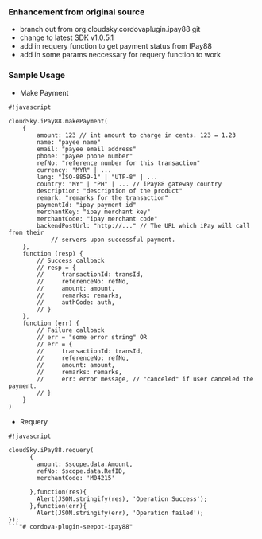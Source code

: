 ### Enhancement from original source ###
- branch out from org.cloudsky.cordovaplugin.ipay88 git
- change to latest SDK v1.0.5.1
- add in requery function to get payment status from IPay88
- add in some params neccessary for requery function to work

### Sample Usage ###
* Make Payment


```
#!javascript

cloudSky.iPay88.makePayment(
    {
        amount: 123 // int amount to charge in cents. 123 = 1.23
        name: "payee name"
        email: "payee email address"
        phone: "payee phone number"
        refNo: "reference number for this transaction"
        currency: "MYR" | ...
        lang: "ISO-8859-1" | "UTF-8" | ...
        country: "MY" | "PH" | ... // iPay88 gateway country
        description: "description of the product"
        remark: "remarks for the transaction"
        paymentId: "ipay payment id"
        merchantKey: "ipay merchant key"
        merchantCode: "ipay merchant code"
        backendPostUrl: "http://..." // The URL which iPay will call from their
            // servers upon successful payment.
    },
    function (resp) {
        // Success callback
        // resp = {
        //     transactionId: transId,
        //     referenceNo: refNo,
        //     amount: amount,
        //     remarks: remarks,
        //     authCode: auth,
        // }
    },
    function (err) {
        // Failure callback
        // err = "some error string" OR
        // err = {
        //     transactionId: transId,
        //     referenceNo: refNo,
        //     amount: amount,
        //     remarks: remarks,
        //     err: error message, // "canceled" if user canceled the payment.
        // }
    }
)
```


* Requery


```
#!javascript

cloudSky.iPay88.requery(
      {
        amount: $scope.data.Amount,
        refNo: $scope.data.RefID,
        merchantCode: 'M04215'

      },function(res){
        Alert(JSON.stringify(res), 'Operation Success');
      },function(err){
        Alert(JSON.stringify(err), 'Operation failed');
});
```"# cordova-plugin-seepot-ipay88" 
